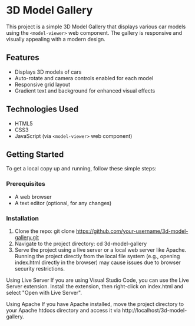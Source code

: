 # 3D Model Gallery

This project is a simple 3D Model Gallery that displays various car models using the `<model-viewer>` web component. The gallery is responsive and visually appealing with a modern design.

## Features

- Displays 3D models of cars
- Auto-rotate and camera controls enabled for each model
- Responsive grid layout
- Gradient text and background for enhanced visual effects

## Technologies Used

- HTML5
- CSS3
- JavaScript (via `<model-viewer>` web component)

## Getting Started

To get a local copy up and running, follow these simple steps:

### Prerequisites

- A web browser
- A text editor (optional, for any changes)

### Installation

1. Clone the repo:
   git clone https://github.com/your-username/3d-model-gallery.git
2. Navigate to the project directory:
   cd 3d-model-gallery
3. Serve the project using a live server or a local web server like Apache. Running the project directly from the local file system (e.g., opening index.html directly in the browser) may cause issues due to browser security restrictions.

Using Live Server
If you are using Visual Studio Code, you can use the Live Server extension. Install the extension, then right-click on index.html and select "Open with Live Server".

Using Apache
If you have Apache installed, move the project directory to your Apache htdocs directory and access it via http://localhost/3d-model-gallery.
